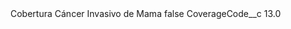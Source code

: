 <?xml version="1.0" encoding="UTF-8"?>
<CustomMetadata xmlns="http://soap.sforce.com/2006/04/metadata" xmlns:xsi="http://www.w3.org/2001/XMLSchema-instance" xmlns:xsd="http://www.w3.org/2001/XMLSchema">
    <label>Cobertura Cáncer Invasivo de Mama</label>
    <protected>false</protected>
    <values>
        <field>CoverageCode__c</field>
        <value xsi:type="xsd:double">13.0</value>
    </values>
</CustomMetadata>
